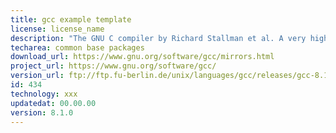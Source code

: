 ```yaml
---
title: gcc example template
license: license_name
description: "The GNU C compiler by Richard Stallman et al. A very high quality, very portable compiler for C, C++ and Objective C. The compiler is designed to support multiple front-ends and multiple back-ends by translating first into Register Transfer Language and from there into assembly code for the target architecture."
techarea: common base packages
download_url: https://www.gnu.org/software/gcc/mirrors.html
project_url: https://www.gnu.org/software/gcc/
version_url: ftp://ftp.fu-berlin.de/unix/languages/gcc/releases/gcc-8.1.0/gcc-8.1.0.tar.xz
id: 434
technology: xxx
updatedat: 00.00.00
version: 8.1.0
---
```

